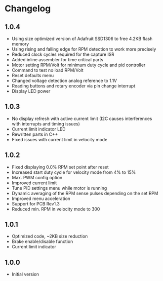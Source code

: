 # Changelog

## 1.0.4

 - Using size optimized version of Adafruit SSD1306 to free 4.2KB flash memory
 - Using rising and falling edge for RPM detection to work more precisely
 - Reduced clock cycles required for the capture ISR
 - Added inline assembler for time critical parts
 - Motor setting RPM/Volt for minimum duty cycle and pid controller
 - Command to test no load RPM/Volt
 - Reset defaults menu
 - Changed voltage detection analog reference to 1.1V
 - Reading buttons and rotary encoder via pin change interrupt
 - Display LED power

## 1.0.3

- No display refresh with active current limit (I2C causes interferences with interrupts and timing issues)
- Current limit indicator LED
- Rewritten parts in C++
- Fixed issues with current limit in velocity mode

## 1.0.2

- Fixed displaying 0.0% RPM set point after reset
- Increased start duty cycle for velocity mode from 4% to 15%
- Max. PWM config option
- Improved current limit
- Tune PID settings menu while motor is running
- Dynamic averaging of the RPM sense pulses depending on the set RPM
- Improved menu acceleration
- Support for PCB Rev1.3
- Reduced min. RPM in velocity mode to 300

## 1.0.1

- Optimized code, ~2KB size reduction
- Brake enable/disable function
- Current limit indicator

## 1.0.0

- Initial version
